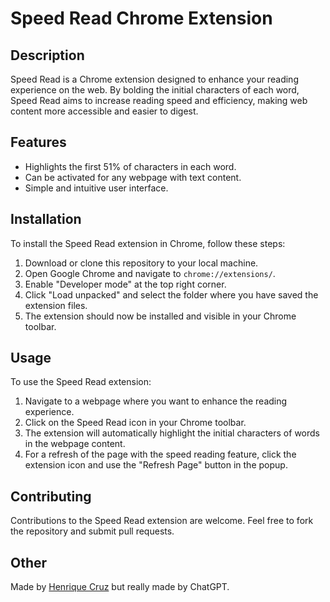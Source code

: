 # Speed Read Chrome Extension

## Description
Speed Read is a Chrome extension designed to enhance your reading experience on the web. By bolding the initial characters of each word, Speed Read aims to increase reading speed and efficiency, making web content more accessible and easier to digest.

## Features
- Highlights the first 51% of characters in each word.
- Can be activated for any webpage with text content.
- Simple and intuitive user interface.

## Installation
To install the Speed Read extension in Chrome, follow these steps:

1. Download or clone this repository to your local machine.
2. Open Google Chrome and navigate to `chrome://extensions/`.
3. Enable "Developer mode" at the top right corner.
4. Click "Load unpacked" and select the folder where you have saved the extension files.
5. The extension should now be installed and visible in your Chrome toolbar.

## Usage
To use the Speed Read extension:

1. Navigate to a webpage where you want to enhance the reading experience.
2. Click on the Speed Read icon in your Chrome toolbar.
3. The extension will automatically highlight the initial characters of words in the webpage content.
4. For a refresh of the page with the speed reading feature, click the extension icon and use the "Refresh Page" button in the popup.

## Contributing
Contributions to the Speed Read extension are welcome. Feel free to fork the repository and submit pull requests.

## Other

Made by [Henrique Cruz](https://twitter.com/HenrM_Cruz) but really made by ChatGPT.
